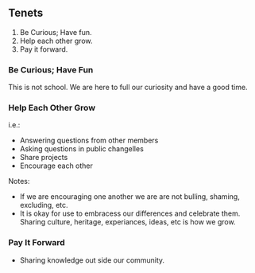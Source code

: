 

## Tenets

 1. Be Curious; Have fun.
 2. Help each other grow.
 3. Pay it forward.

### Be Curious; Have Fun
This is not school. We are here to full our curiosity and have a good time.

### Help Each Other Grow
i.e.:
 - Answering questions from other members
 - Asking questions in public changelles
 - Share projects
 - Encourage each other

Notes:
 - If we are encouraging one another we are are not bulling, shaming, excluding, etc.
 - It is okay for use to embracess our differences and celebrate them. Sharing culture, heritage, experiances, ideas, etc is how we grow.

### Pay It Forward

 - Sharing knowledge out side our community.

<!--stackedit_data:
eyJoaXN0b3J5IjpbLTIwMDExNjg5NzFdfQ==
-->